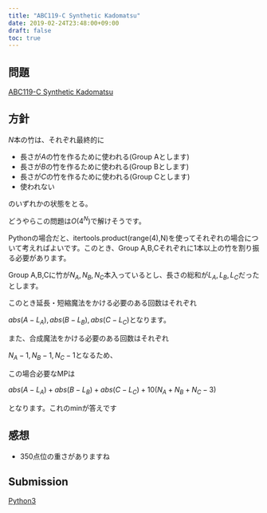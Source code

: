 ```yaml
---
title: "ABC119-C Synthetic Kadomatsu"
date: 2019-02-24T23:48:00+09:00
draft: false
toc: true
---
```


## 問題

[ABC119-C Synthetic Kadomatsu](https://atcoder.jp/contests/abc119/tasks/abc119_c)

## 方針

$N$本の竹は、それぞれ最終的に

- 長さが$A$の竹を作るために使われる(Group Aとします)
- 長さが$B$の竹を作るために使われる(Group Bとします)
- 長さが$C$の竹を作るために使われる(Group Cとします)
- 使われない

のいずれかの状態をとる。

どうやらこの問題は$O(4^N)$で解けそうです。

Pythonの場合だと、itertools.product(range(4),N)を使ってそれぞれの場合について考えればよいです。このとき、Group A,B,Cそれぞれに1本以上の竹を割り振る必要があります。

Group A,B,Cに竹が$N_A,N_B,N_C$本入っているとし、長さの総和が$L_A,L_B,L_C$だったとします。

このとき延長・短縮魔法をかける必要のある回数はそれぞれ

$abs(A-L_A),abs(B-L_B),abs(C-L_C)$となります。

また、合成魔法をかける必要のある回数はそれぞれ

$N_A-1,N_B-1,N_C-1$となるため、

この場合必要なMPは

$abs(A-L_A)+abs(B-L_B)+abs(C-L_C)+10(N_A+N_B+N_C-3)$

となります。これのminが答えです

## 感想

- 350点位の重さがありますね

## Submission

[Python3](https://atcoder.jp/contests/abc119/submissions/4376271)
